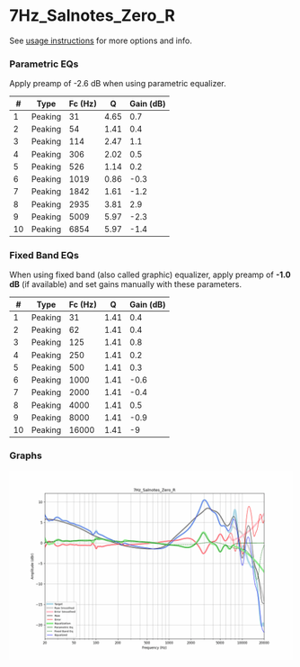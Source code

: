 # 7Hz_Salnotes_Zero_R
See [usage instructions](https://github.com/jaakkopasanen/AutoEq#usage) for more options and info.

### Parametric EQs
Apply preamp of -2.6 dB when using parametric equalizer.

|   # | Type    |   Fc (Hz) |    Q |   Gain (dB) |
|-----|---------|-----------|------|-------------|
|   1 | Peaking |        31 | 4.65 |         0.7 |
|   2 | Peaking |        54 | 1.41 |         0.4 |
|   3 | Peaking |       114 | 2.47 |         1.1 |
|   4 | Peaking |       306 | 2.02 |         0.5 |
|   5 | Peaking |       526 | 1.14 |         0.2 |
|   6 | Peaking |      1019 | 0.86 |        -0.3 |
|   7 | Peaking |      1842 | 1.61 |        -1.2 |
|   8 | Peaking |      2935 | 3.81 |         2.9 |
|   9 | Peaking |      5009 | 5.97 |        -2.3 |
|  10 | Peaking |      6854 | 5.97 |        -1.4 |

### Fixed Band EQs
When using fixed band (also called graphic) equalizer, apply preamp of **-1.0 dB** (if available) and set gains manually with these parameters.

|   # | Type    |   Fc (Hz) |    Q |   Gain (dB) |
|-----|---------|-----------|------|-------------|
|   1 | Peaking |        31 | 1.41 |         0.4 |
|   2 | Peaking |        62 | 1.41 |         0.4 |
|   3 | Peaking |       125 | 1.41 |         0.8 |
|   4 | Peaking |       250 | 1.41 |         0.2 |
|   5 | Peaking |       500 | 1.41 |         0.3 |
|   6 | Peaking |      1000 | 1.41 |        -0.6 |
|   7 | Peaking |      2000 | 1.41 |        -0.4 |
|   8 | Peaking |      4000 | 1.41 |         0.5 |
|   9 | Peaking |      8000 | 1.41 |        -0.9 |
|  10 | Peaking |     16000 | 1.41 |        -9   |

### Graphs
![](./7Hz_Salnotes_Zero_R.png)
